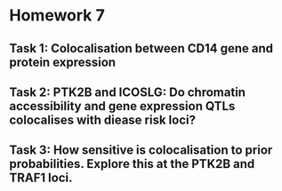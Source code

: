 # Homework 7

## Task 1: Colocalisation between CD14 gene and protein expression

## Task 2: PTK2B and ICOSLG: Do chromatin accessibility and gene expression QTLs colocalises with diease risk loci?

## Task 3: How sensitive is colocalisation to prior probabilities. Explore this at the PTK2B and TRAF1 loci.


<!--stackedit_data:
eyJoaXN0b3J5IjpbMTc1Mjc4NTgyMSwyMDMxMzM3MSwtMTUyNz
gyNTAwMV19
-->